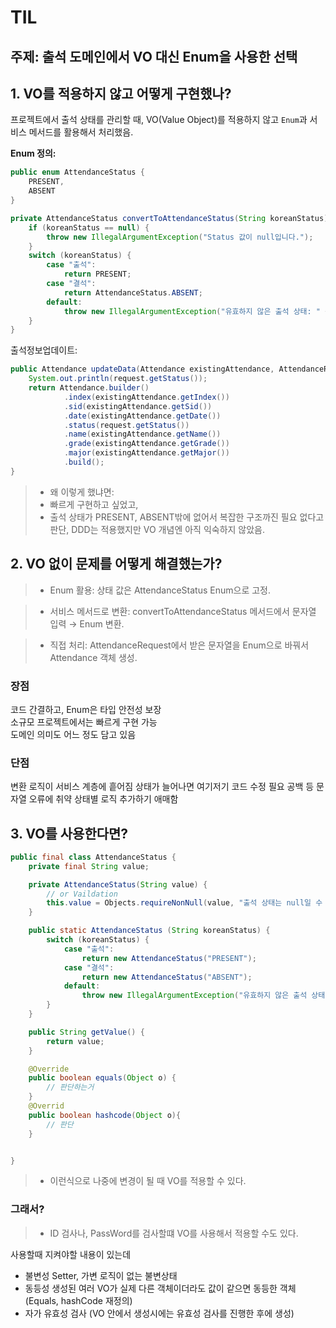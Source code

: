 # TIL


## **주제: 출석 도메인에서 VO 대신 Enum을 사용한 선택**

## 1. VO를 적용하지 않고 어떻게 구현했나?

프로젝트에서 출석 상태를 관리할 때, VO(Value Object)를 적용하지 않고 `Enum`과 서비스 메서드를 활용해서 처리했음.


**Enum 정의:**
```java
public enum AttendanceStatus {
    PRESENT,
    ABSENT
}
```


```java
private AttendanceStatus convertToAttendanceStatus(String koreanStatus) {
    if (koreanStatus == null) {
        throw new IllegalArgumentException("Status 값이 null입니다.");
    }
    switch (koreanStatus) {
        case "출석":
            return PRESENT;
        case "결석":
            return AttendanceStatus.ABSENT;
        default:
            throw new IllegalArgumentException("유효하지 않은 출석 상태: " + koreanStatus);
    }
}

```

출석정보업데이트:
```java
public Attendance updateData(Attendance existingAttendance, AttendanceRequest request) {
    System.out.println(request.getStatus());
    return Attendance.builder()
            .index(existingAttendance.getIndex())
            .sid(existingAttendance.getSid())
            .date(existingAttendance.getDate())
            .status(request.getStatus())
            .name(existingAttendance.getName())
            .grade(existingAttendance.getGrade())
            .major(existingAttendance.getMajor())
            .build();
}

```
> - 왜 이렇게 했냐면:
> - 빠르게 구현하고 싶었고,
> - 출석 상태가 PRESENT, ABSENT밖에 없어서 복잡한 구조까진 필요 없다고 판단, DDD는 적용했지만 VO 개념엔 아직 익숙하지 않았음.


## 2. VO 없이 문제를 어떻게 해결했는가?
> - Enum 활용: 상태 값은 AttendanceStatus Enum으로 고정.

> - 서비스 메서드로 변환: convertToAttendanceStatus 메서드에서 문자열 입력 → Enum 변환.

> - 직접 처리: AttendanceRequest에서 받은 문자열을 Enum으로 바꿔서 Attendance 객체 생성.

### 장점

코드 간결하고, Enum은 타입 안전성 보장  
소규모 프로젝트에서는 빠르게 구현 가능  
도메인 의미도 어느 정도 담고 있음  


### 단점

변환 로직이 서비스 계층에 흩어짐
상태가 늘어나면 여기저기 코드 수정 필요
공백 등 문자열 오류에 취약
상태별 로직 추가하기 애매함


## 3. VO를 사용한다면?
```java
public final class AttendanceStatus {
    private final String value;

    private AttendanceStatus(String value) {
        // or Vaildation
        this.value = Objects.requireNonNull(value, "출석 상태는 null일 수 없습니다.");
    }

    public static AttendanceStatus (String koreanStatus) {
        switch (koreanStatus) {
            case "출석":
                return new AttendanceStatus("PRESENT");
            case "결석":
                return new AttendanceStatus("ABSENT");
            default:
                throw new IllegalArgumentException("유효하지 않은 출석 상태: " + koreanStatus);
        }
    }

    public String getValue() {
        return value;
    }

    @Override
    public boolean equals(Object o) {
        // 판단하는거 
    }
    @Overrid
    public boolean hashcode(Object o){
        // 판단
    }


}
```
> - 이런식으로 나중에 변경이 될 때 VO를 적용할 수 있다.


### 그래서?
> - ID 검사나, PassWord를 검사할떄 VO를 사용해서 적용할 수도 있다.

사용할때 지켜야할 내용이 있는데
- 불변성 Setter, 가변 로직이 없는 불변상태
- 동등성 생성된 여러 VO가 실제 다른 객체이더라도 값이 같으면 동등한 객체 (Equals, hashCode 재정의)
- 자가 유효성 검사 (VO 안에서 생성시에는 유효성 검사를 진행한 후에 생성)